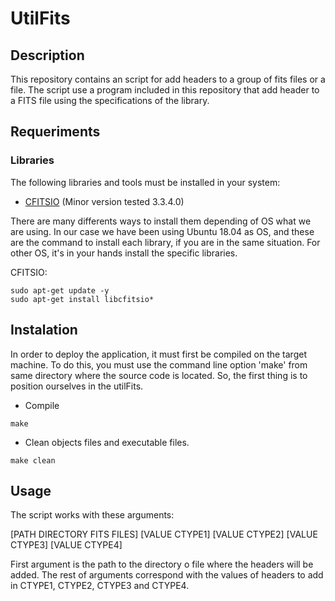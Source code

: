 # UtilFits

## Description 

This repository contains an script for add headers to a group of fits files or a file. The script use a program included in this repository that add header to a FITS file using the specifications of the library. 


## Requeriments 

### Libraries

The following libraries and tools must be installed in your system: 

- [CFITSIO](https://heasarc.gsfc.nasa.gov/fitsio/) (Minor version tested 3.3.4.0)
  
There are many differents ways to install them depending of OS what we are using. In our case we have been using Ubuntu 18.04 as OS, and these are the command to install each library, if you are in the same situation. For other OS, it's in your hands install the specific libraries.


CFITSIO:

```
sudo apt-get update -y 
sudo apt-get install libcfitsio*
```

## Instalation

In order to deploy the application, it must first be compiled on the target machine. To do this, you must use the command line option 'make' from same directory where the source code is located. So, the first thing is to position ourselves in the utilFits.

* Compile 
```
make 
```
* Clean objects files and executable files. 
```
make clean
```

## Usage

The script works with these arguments: 

 [PATH DIRECTORY FITS FILES] [VALUE CTYPE1] [VALUE CTYPE2] [VALUE CTYPE3] [VALUE CTYPE4]

First argument is the path to the directory o file where the headers will be added. 
The rest of arguments correspond with the values of headers to add in CTYPE1, CTYPE2, CTYPE3 and CTYPE4. 





